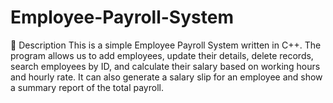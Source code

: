 # Employee-Payroll-System
📖 Description  This is a simple Employee Payroll System written in C++. The program allows us to add employees, update their details, delete records, search employees by ID, and calculate their salary based on working hours and hourly rate. It can also generate a salary slip for an employee and show a summary report of the total payroll.
